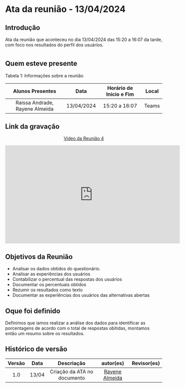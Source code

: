 # Ata da reunião - 13/04/2024

## Introdução
Ata da reunião que aconteceu no dia 13/04/2024 das 15:20 a 16:07 da tarde, com foco nos resultados do perfil dos usuários. 

#

## Quem esteve presente

Tabela 1: Informações sobre a reunião

| Alunos Presentes       | Data | Horário de Inicio e Fim                                 | Local            |
| :--------: | :----: | :--------------------:                    | :---------------: |
|  Raissa Andrade, Rayene Almeida |  13/04/2024   | 15:20 a 16:07                    | Teams  | 

## Link da gravação

<p style="text-align: center"><a href="https://youtu.be/xxQUavtPAr8" target="blanket">Vídeo da Reunião 4</a></p>
<p style="text-align: center"><iframe width="560" height="315" src="https://www.youtube.com/embed/xxQUavtPAr8" title="YouTube video player" frameborder="0" allow="accelerometer; autoplay; clipboard-write; encrypted-media; gyroscope; picture-in-picture; web-share" referrerpolicy="strict-origin-when-cross-origin" allowfullscreen></iframe></p>

## Objetivos da Reunião

- Analisar os dados obtidos do questionário.
- Analisar as experiências dos usuários
- Contabilizar o percentual das respostas dos usuários
- Documentar os percentuais obtidos
- Rezumir os resultados como texto
- Documentar as experiências dos usuários das alternativas abertas

## Oque foi definido

Definimos que iamos realizar a análise dos dados para identificar as porcentagens de acordo com o total de respostas obitidas, montamos então um resumo sobre os resultados.

## Histórico de versão
|                            Versão                             |              Data               |                    Descriação                     | autor(es)           |  Revisor(es)          |
| :----------------------------------------------------------: | :-------------------------------: | :-------------------------------------------------: | :-------------------------------: |  :-------------------------------: | 
| 1.0 |  13/04  | Criação da ATA no documento |[Rayene Almeida ](https://github.com/rayenealmeida)||